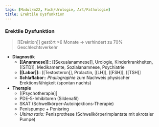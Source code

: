 ```yaml
---
tags: [Modul/m22, Fach/Urologie, Art/Pathologie]
title: Erektile Dysfunktion
---
```

### Erektile Dysfunktion
> [[Erektion]] gestört >6 Monate → verhindert zu 70% Geschlechtsverkehr
- **Diagnostik**
	- **[[Anamnese]]**:: [[Sexualanamnese]], Urologie, Kinderkrankheiten, [[STD]], Medikamente, Sozialanamnese, Psychiatrie
	- **[[Labor]]**:: [[Testosteron]], Prolactin, [[LH]], [[FSH]], [[TSH]]
	- **Schlaflabor**:: *Phallographie* zum Nachweis physischer Erektionsfähigkeit (spontan nachts)
- **Therapie**
	- [[Psychotherapie]]
	- PDE-5-Inhibitoren (Sildenafil)
	- SKAT (Schwellkörper-Autoinjektions-Therapie)
	- Penispumpe + Penisring
	- *Ultima ratio:* Penisprothese (Schwellkörperimplantate mit skrotaler Pumpe)